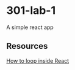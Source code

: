 # 301-lab-1
A simple react app


## Resources
[How to loop inside React](https://flaviocopes.com/react-how-to-loop/)